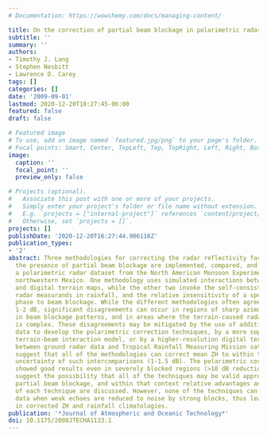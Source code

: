 ```yaml
---
# Documentation: https://wowchemy.com/docs/managing-content/

title: On the correction of partial beam blockage in polarimetric radar data
subtitle: ''
summary: ''
authors:
- Timothy J. Lang
- Stephen Nesbitt
- Lawrence D. Carey
tags: []
categories: []
date: '2009-09-01'
lastmod: 2020-12-20T10:27:45-06:00
featured: false
draft: false

# Featured image
# To use, add an image named `featured.jpg/png` to your page's folder.
# Focal points: Smart, Center, TopLeft, Top, TopRight, Left, Right, BottomLeft, Bottom, BottomRight.
image:
  caption: ''
  focal_point: ''
  preview_only: false

# Projects (optional).
#   Associate this post with one or more of your projects.
#   Simply enter your project's folder or file name without extension.
#   E.g. `projects = ["internal-project"]` references `content/project/deep-learning/index.md`.
#   Otherwise, set `projects = []`.
projects: []
publishDate: '2020-12-20T16:27:44.906116Z'
publication_types:
- '2'
abstract: Three methodologies for correcting the radar reflectivity factor (ZH) in
  the presence of partial beam blockage are implemented, compared, and evaluated using
  a polarimetric radar dataset from the North American Monsoon Experiment (NAME) in
  northwestern Mexico. One methodology uses simulated interactions between radar beams
  and digital terrain maps, while the other two invoke the self-consistency of polarimetric
  radar measurands in rainfall, and the relative insensitivity of a specific differential
  phase to beam blockage. While the different methodologies often agree to within
  1-2 dB, significant disagreements can occur in regions of sharp azimuthal gradients
  in beam blockage patterns, and in areas where the terrain-caused radar clutter map
  is complex. These disagreements may be mitigated by the use of additional radar
  data to develop the polarimetric correction techniques, by a more sophisticated
  terrain-beam interaction model, or by a higher-resolution digital terrain map. Intercomparisons
  between ground radar data and Tropical Rainfall Measuring Mission satellite overpasses
  suggest that all of the methodologies can correct mean ZH to within the expected
  uncertainty of such intercomparisons (1-1.5 dB). The polarimetric correction methods
  showed good results even in severely blocked regions (>10 dB reduction). The results
  suggest the possibility that all of the techniques may be valid approaches to correcting
  partial beam blockage, and within that context relative advantages and disadvantages
  of each technique are discussed. However, none of the techniques can correct radar
  data when weak echoes are reduced to noise by strong blocks, thus leading to biases
  in corrected ZH and rainfall climatologies.
publication: '*Journal of Atmospheric and Oceanic Technology*'
doi: 10.1175/2008JTECHA1133.1
---
```

